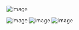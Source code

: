 ![image](https://github.com/ecekaya1/TO-DO-LIST/assets/115822012/e0126184-8c40-45f3-928f-c41603bfa98d)

![image](https://github.com/ecekaya1/TO-DO-LIST/assets/115822012/32b5c550-4d62-4475-b05f-99291744d215)
![image](https://github.com/ecekaya1/TO-DO-LIST/assets/115822012/635301ca-2dd8-4ece-83da-4876a2927b63)
![image](https://github.com/ecekaya1/TO-DO-LIST/assets/115822012/f5051b9b-269b-4f16-88e8-5ca97a826ca8)

